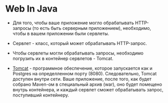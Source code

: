 # Web In Java

* Для того, чтобы ваше приложение могло обрабатывать HTTP-запросы (то есть быть серверным приложением), необходимо, чтобы в вашем приложении были сервлеты.

* Сервлет - класс, который может обрабатывать HTTP-запрос.

* Чтобы сервлеты могли обрабатывать запросы, необходимо погрузить их в контейнер сервлетов - Tomcat.

* [Tomcat](http://apache-mirror.rbc.ru/pub/apache/tomcat/tomcat-9/v9.0.16/bin/apache-tomcat-9.0.16.zip) - программное обеспечение, которое запускается как и Postgres на определленном порту (8080). Следовательно, Tomcat доступен внутри сети. Ваше приложение, после того, как будет собрано Maven-ом в специальный архив (war), оно будет помещено внутрь контейнера, и каждый сервлет сможет обрабатывать запрос, поступивший контейнеру.